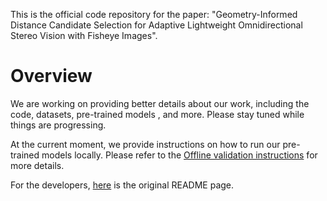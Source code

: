 This is the official code repository for the paper: "Geometry-Informed Distance Candidate Selection
for Adaptive Lightweight Omnidirectional Stereo Vision with Fisheye Images".

# Overview

We are working on providing better details about our work, including the code, datasets, pre-trained models
, and more. Please stay tuned while things are progressing. 

At the current moment, we provide instructions on how to run our pre-trained models locally. Please refer
to the [Offline validation instructions](docs/offline_validation/README.md) for more details.

For the developers, [here](docs/original_home_page_readme/README.md) is the original README page.
